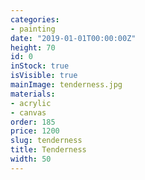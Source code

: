 ```yaml
---
categories:
- painting
date: "2019-01-01T00:00:00Z"
height: 70
id: 0
inStock: true
isVisible: true
mainImage: tenderness.jpg
materials:
- acrylic
- canvas
order: 185
price: 1200
slug: tenderness
title: Tenderness
width: 50
---
```


